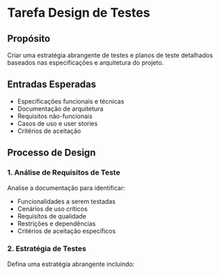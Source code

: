 <!-- Powered by JTECH™ Core -->

# Tarefa Design de Testes

## Propósito

Criar uma estratégia abrangente de testes e planos de teste detalhados baseados nas especificações e arquitetura do projeto.

## Entradas Esperadas

- Especificações funcionais e técnicas
- Documentação de arquitetura
- Requisitos não-funcionais
- Casos de uso e user stories
- Critérios de aceitação

## Processo de Design

### 1. Análise de Requisitos de Teste

Analise a documentação para identificar:

- Funcionalidades a serem testadas
- Cenários de uso críticos
- Requisitos de qualidade
- Restrições e dependências
- Critérios de aceitação específicos

### 2. Estratégia de Testes

Defina uma estratégia abrangente incluindo:
